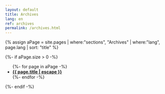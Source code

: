 ```yaml
---
layout: default
title: Archives
lang: en
ref: archives
permalink: /archives.html
---
```


{% assign aPage = site.pages | where:"sections", "Archives" | where:"lang", page.lang | sort: "title" %}

{%- if aPage.size > 0 -%}

<!-- markdownlint-disable MD033 -->
<ul>
  {%- for page in aPage -%}
    <li>
      <strong>
        <a href="{{ page.url | relative_url }}">
          {{ page.title | escape }}
        </a>
      </strong>
    </li>
  {%- endfor -%}
</ul>

{%- endif -%}
